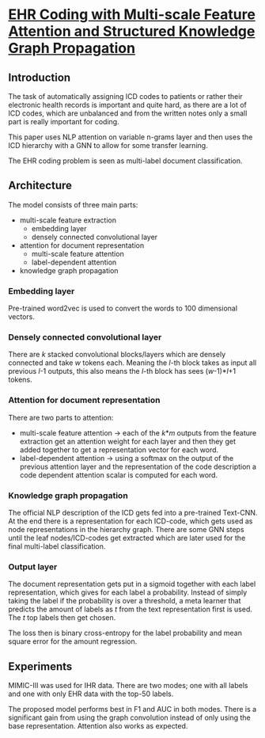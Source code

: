 # [EHR Coding with Multi-scale Feature Attention and Structured Knowledge Graph Propagation](https://dl.acm.org/doi/10.1145/3357384.3357897)
## Introduction
The task of automatically assigning ICD codes to patients or rather their electronic health records is important and quite hard, as there are a lot of ICD codes, which are unbalanced and from the written notes only a small part is really important for coding.

This paper uses NLP attention on variable n-grams layer and then uses the ICD hierarchy with a GNN to allow for some transfer learning.

The EHR coding problem is seen as multi-label document classification. 
## Architecture
The model consists of three main parts:
- multi-scale feature extraction
	- embedding layer
	- densely connected convolutional layer
- attention for document representation
	- multi-scale feature attention
	- label-dependent attention
- knowledge graph propagation
### Embedding layer
Pre-trained word2vec is used to convert the words to 100 dimensional vectors.
### Densely connected convolutional layer
There are *k* stacked convolutional blocks\/layers which are densely connected and take *w* tokens each. Meaning the *l*-th block takes as input all previous *l*-1 outputs, this also means the *l*-th block has sees \(*w*-1\)\**l*+1 tokens.
### Attention for document representation
There are two parts to attention:
- multi-scale feature attention  &rightarrow; each of the *k*\**m* outputs from the feature extraction get an attention weight for each layer and then they get added together to get a representation vector for each word.
- label-dependent attention &rightarrow; using a softmax on the output of the previous attention layer and the representation of the code description a code dependent attention scalar is computed for each word.
### Knowledge graph propagation
The official NLP description of the ICD gets fed into a pre-trained Text-CNN. At the end there is a representation for each ICD-code, which gets used as node representations in the hierarchy graph. There are some GNN steps until the leaf nodes\/ICD-codes get extracted which are later used for the final multi-label classification.
### Output layer
The document representation gets put in a sigmoid together with each label representation, which gives for each label a probability. Instead of simply taking the label if the probability is over a threshold, a meta learner that predicts the amount of labels as *t* from the text representation first is used. The *t* top labels then get chosen.

The loss then is binary cross-entropy for the label probability and mean square error for the amount regression.
## Experiments
MIMIC-III was used for IHR data. There are two modes; one with all labels and one with only EHR data with the top-50 labels.

The proposed model performs best in F1 and AUC in both modes. There is a significant gain from using the graph convolution instead of only using the base representation. Attention also works as expected.